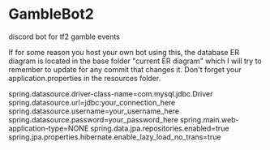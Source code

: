 # GambleBot2
 discord bot for tf2 gamble events
 
 If for some reason you host your own bot using this, the database ER diagram is located in the base folder "current ER diagram" which I will try to remember to update for any commit that changes it. Don't forget your application.properties in the resources folder. 
 
spring.datasource.driver-class-name=com.mysql.jdbc.Driver
spring.datasource.url=jdbc:your_connection_here
spring.datasource.username=your_username_here
spring.datasource.password=your_password_here
spring.main.web-application-type=NONE
spring.data.jpa.repositories.enabled=true
spring.jpa.properties.hibernate.enable_lazy_load_no_trans=true


